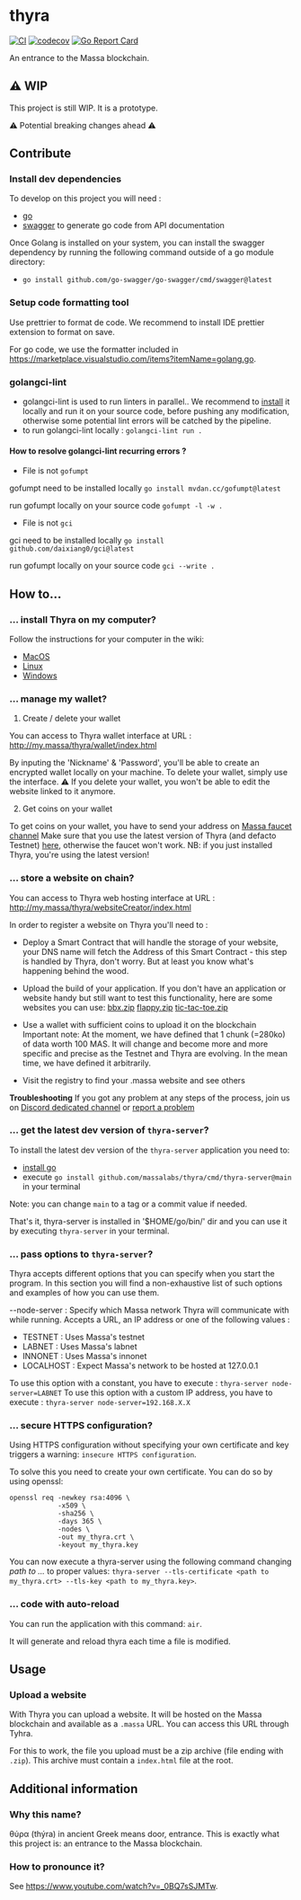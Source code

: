 # thyra

[![CI](https://github.com/massalabs/thyra/actions/workflows/CI.yml/badge.svg)](https://github.com/massalabs/thyra/actions/workflows/CI.yml)
[![codecov](https://codecov.io/gh/massalabs/thyra/branch/main/graph/badge.svg?token=592LPZLC4M)](https://codecov.io/gh/massalabs/thyra)
[![Go Report Card](https://goreportcard.com/badge/github.com/massalabs/thyra)](https://goreportcard.com/report/github.com/massalabs/thyra)

An entrance to the Massa blockchain.

## ⚠️ WIP

This project is still WIP. It is a prototype. 

⚠️ Potential breaking changes ahead ⚠️

## Contribute

### Install dev dependencies

To develop on this project you will need :

- [go](https://go.dev/doc/install)
- [swagger](https://github.com/go-swagger/go-swagger) to generate go code from API documentation

Once Golang is installed on your system, you can install the swagger dependency by running the following command outside of a go module directory:

- `go install github.com/go-swagger/go-swagger/cmd/swagger@latest`

### Setup code formatting tool

Use prettrier to format de code. We recommend to install IDE prettier extension to format on save.

For go code, we use the formatter included in <https://marketplace.visualstudio.com/items?itemName=golang.go>.


### golangci-lint

- golangci-lint is used to run linters in parallel.. We recommend to [install](https://golangci-lint.run/usage/install/) it locally and run it on your source code, before pushing any modification, otherwise some potential lint errors will be catched by the pipeline.
- to run golangci-lint locally : `golangci-lint run .`

#### How to resolve golangci-lint recurring errors ?

- File is not `gofumpt`

gofumpt need to be installed locally `go install mvdan.cc/gofumpt@latest`

run gofumpt locally on your source code `gofumpt -l -w .`

- File is not `gci`

gci need to be installed locally `go install github.com/daixiang0/gci@latest`

run gofumpt locally on your source code `gci --write .`

## How to...

### ... install Thyra on my computer?

Follow the instructions for your computer in the wiki:

- [MacOS](https://github.com/massalabs/thyra/blob/main/INSTALLATION.md#macos)
- [Linux](https://github.com/massalabs/thyra/blob/main/INSTALLATION.md#linux)
- [Windows](https://github.com/massalabs/thyra/blob/main/INSTALLATION.md#windows)

### ... manage my wallet?
1. Create / delete your wallet 

You can access to Thyra wallet interface at URL : <http://my.massa/thyra/wallet/index.html>

By inputing the 'Nickname' & 'Password', you'll be able to create an encrypted wallet locally on your machine.
To delete your wallet, simply use the interface. 
⚠️ If you delete your wallet, you won't be able to edit the website linked to it anymore.

2. Get coins on your wallet

To get coins on your wallet, you have to send your address on [Massa faucet channel](https://discord.com/channels/828270821042159636/866190913030193172)
Make sure that you use the latest version of Thyra (and defacto Testnet) [here](https://github.com/massalabs/thyra/releases/latest/), otherwise the faucet won't work.
NB: if you just installed Thyra, you're using the latest version!

### ... store a website on chain?

You can access to Thyra web hosting interface at URL : <http://my.massa/thyra/websiteCreator/index.html>

In order to register a website on Thyra you'll need to :

- Deploy a Smart Contract that will handle the storage of your website, your DNS name will fetch the Address of this Smart Contract - this step is handled by Thyra, don't worry. But at least you know what's happening behind the wood.
- Upload the build of your application.
If you don't have an application or website handy but still want to test this functionality, here are some websites you can use:
[bbx.zip](https://github.com/massalabs/thyra/files/10169142/bbx.zip)
[flappy.zip](https://github.com/massalabs/thyra/files/10169143/flappy.zip)
[tic-tac-toe.zip](https://github.com/massalabs/thyra/files/10169144/tic-tac-toe.zip)

- Use a wallet with sufficient coins to upload it on the blockchain
Important note: At the moment, we have defined that 1 chunk (=280ko) of data worth 100 MAS. It will change and become more and more specific and precise as the Testnet and Thyra are evolving. In the mean time, we have defined it arbitrarily.
- Visit the registry to find your .massa website and see others

**Troubleshooting** If you got any problem at any steps of the process, join us on [Discord dedicated channel](https://discord.com/channels/828270821042159636/851942484212318259) or [report a problem](https://github.com/massalabs/thyra/issues/new/choose)


### ... get the latest dev version of `thyra-server`?

To install the latest dev version of the `thyra-server` application you need to:

- [install go](https://go.dev/doc/install)
- execute `go install github.com/massalabs/thyra/cmd/thyra-server@main` in your terminal

Note: you can change `main` to a tag or a commit value if needed.

That's it, thyra-server is installed in '$HOME/go/bin/' dir and you can use it by executing `thyra-server` in your terminal.

### ... pass options to `thyra-server`?

Thyra accepts different options that you can specify when you start the program.
In this section you will find a non-exhaustive list of such options and examples of how you can use them.

--node-server : Specify which Massa network Thyra will communicate with while running.
Accepts a URL, an IP address or one of the following values :

- TESTNET : Uses Massa's testnet
- LABNET : Uses Massa's labnet
- INNONET : Uses Massa's innonet
- LOCALHOST : Expect Massa's network to be hosted at 127.0.0.1

To use this option with a constant, you have to execute :
`thyra-server node-server=LABNET`
To use this option with a custom IP address, you have to execute :
`thyra-server node-server=192.168.X.X`

### ... secure HTTPS configuration?

Using HTTPS configuration without specifying your own certificate and key triggers a warning: `insecure HTTPS configuration`.

To solve this you need to create your own certificate. You can do so by using openssl:

```shell
openssl req -newkey rsa:4096 \
            -x509 \
            -sha256 \
            -days 365 \
            -nodes \
            -out my_thyra.crt \
            -keyout my_thyra.key
```

You can now execute a thyra-server using the following command changing _path to ..._ to proper values:
`thyra-server --tls-certificate <path to my_thyra.crt> --tls-key <path to my_thyra.key>`.

### ... code with auto-reload

You can run the application with this command: `air`.

It will generate and reload thyra each time a file is modified.

## Usage

### Upload a website

With Thyra you can upload a website. It will be hosted on the Massa blockchain and available as a `.massa` URL. You can access this URL through Tyhra.

For this to work, the file you upload must be a zip archive (file ending with `.zip`). This archive must contain a `index.html` file at the root.

## Additional information

### Why this name?

θύρα (thýra) in ancient Greek means door, entrance. This is exactly what this project is: an entrance to the Massa blockchain.

### How to pronounce it?

See <https://www.youtube.com/watch?v=_0BQ7sSJMTw>.
